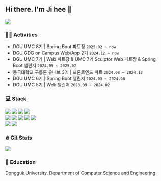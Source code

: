 ## Hi there. I'm Ji hee 👋 
<img src="https://capsule-render.vercel.app/api?type=waving&color=c6bcd0&height=250&section=header&text=Ji%20Hee's%20Github&fontSize=60&animation=fadeIn" />

### 🏃‍♀️ Activities
- DGU UMC 8기 | Spring Boot 파트장 `2025.02 ~ now`
- DGU GDG on Campus Web/App 2기 `2024.12 ~ now`
- DGU UMC 7기 | Web 파트장 & UMC 7기 Sculptor Web 파트장 & Spring Boot 챌린저 `2024.09 ~ 2025.02`
- 동국대학교 구름톤 유니브 3기 | 프론트엔드 파트 `2024.08 ~ 2024.12`
- DGU UMC 6기 | Spring Boot 챌린저 `2024.03 ~ 2024.08`
- DGU UMC 5기 | Web 챌린저 `2023.09 ~ 2024.02`

### :computer: Stack
<div>
  <img src="https://img.shields.io/badge/Python-3776AB?style=flat-square&logo=Python&logoColor=white"/>
  <img src="https://img.shields.io/badge/C-A8B9CC?style=flat-square&logo=C&logoColor=white"/>
  <img src="https://img.shields.io/badge/C++-00599C?style=flat-square&logo=C++%2B%2B&logoColor=white"/>
  <img src="https://img.shields.io/badge/Java-007396?style=flat-square&logo=Java&logoColor=white"/>
</div>
<div>
  <img src="https://img.shields.io/badge/HTML5-E34F26?style=flat-square&logo=html5&logoColor=white"/>
  <img src="https://img.shields.io/badge/CSS3-1572B6?style=flat-square&logo=css3&logoColor=white"/>
  <img src="https://img.shields.io/badge/JavaScript-F7DF1E?style=flat-square&logo=javascript&logoColor=black"/>
  <img src="https://img.shields.io/badge/Typescript-3178C6?style=flat-square&logo=Typescript&logoColor=white"/>
  <img src="https://img.shields.io/badge/React-61DAFB?style=flat-square&logo=React&logoColor=black"/>
</div>
<div>
  <img src="https://img.shields.io/badge/Spring-6DB33F?style=flat-square&logo=Spring&logoColor=white"/>
  <img src="https://img.shields.io/badge/MySQL-4479A1?style=flat-square&logo=MySQL&logoColor=white"/>
</div>

### :fire: Git Stats
<img src="https://github-readme-stats.vercel.app/api?username=munjji&theme=graywhite&show_icons=true"/>

### :speech_balloon: Education
<p>Dongguk University, Department of Computer Science and Engineering</p>
